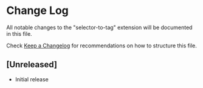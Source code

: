 # Change Log
All notable changes to the "selector-to-tag" extension will be documented in this file.

Check [Keep a Changelog](http://keepachangelog.com/) for recommendations on how to structure this file.

## [Unreleased]
- Initial release